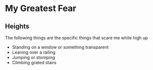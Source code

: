 # My Greatest Fear
## Heights
The following things are the specific things that scare me while high up
* Standing on a window or something transparent
* Leaning over a railing
* Jumping or stomping
* Climbing grated stairs
